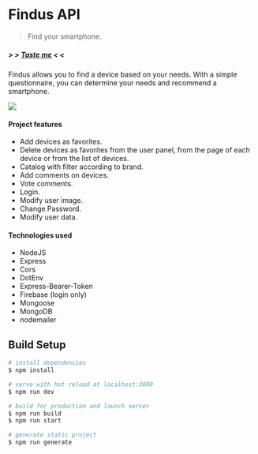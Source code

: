 # Findus API

> Find your smartphone.

 ##### > > <a href="https://findus-612bc.web.app/" >Taste me</a> < <

Findus allows you to find a device based on your needs.
With a simple questionnaire, you can determine your needs and recommend a smartphone.

<img src="https://i.ibb.co/jLx9dct/portada.png">

#### Project features

<ul>
  <li>Add devices as favorites.</li>
  <li>Delete devices as favorites from the user panel, from the page of each device or from the list of devices.</li>
  <li>Catalog with filter according to brand.</li>
  <li>Add comments on devices.</li>
  <li>Vote comments.</li>
  <li>Login.</li>
  <li>Modify user image.</li>
  <li>Change Password.</li>
  <li>Modify user data.</li>
</ul>

#### Technologies used

<ul>
  <li>NodeJS</li>
  <li>Express</li>
  <li>Cors</li>
  <li>DotEnv</li>
  <li>Express-Bearer-Token</li>
  <li>Firebase (login only)</li>
  <li>Mongoose</li>
  <li>MongoDB</li>
  <li>nodemailer</li>
</ul>


## Build Setup

```bash
# install dependencies
$ npm install

# serve with hot reload at localhost:3000
$ npm run dev

# build for production and launch server
$ npm run build
$ npm run start

# generate static project
$ npm run generate
```
